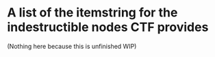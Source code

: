 # A list of the itemstring for the indestructible nodes CTF provides

(Nothing here because this is unfinished WIP)
